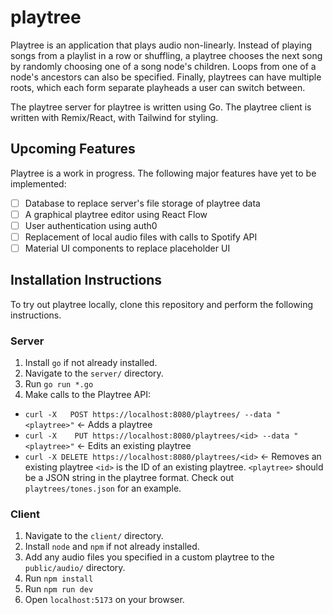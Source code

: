 # playtree

Playtree is an application that plays audio non-linearly. Instead of playing songs from a playlist in a row or shuffling, a playtree chooses the next song by randomly choosing one of a song node's children. Loops from one of a node's ancestors can also be specified. Finally, playtrees can have multiple roots, which each form separate playheads a user can switch between.

The playtree server for playtree is written using Go. The playtree client is written with Remix/React, with Tailwind for styling.

## Upcoming Features
Playtree is a work in progress. The following major features have yet to be implemented:
  - [ ] Database to replace server's file storage of playtree data
  - [ ] A graphical playtree editor using React Flow
  - [ ] User authentication using auth0
  - [ ] Replacement of local audio files with calls to Spotify API
  - [ ] Material UI components to replace placeholder UI

## Installation Instructions
To try out playtree locally, clone this repository and perform the following instructions.

### Server
1. Install `go` if not already installed.
2. Navigate to the `server/` directory.
3. Run `go run *.go`
4. Make calls to the Playtree API:
  - `curl -X   POST https://localhost:8080/playtrees/ --data "<playtree>"` <- Adds a playtree
  - `curl -X    PUT https://localhost:8080/playtrees/<id> --data "<playtree>"` <- Edits an existing playtree
  - `curl -X DELETE https://localhost:8080/playtrees/<id>` <- Removes an existing playtree
  `<id>` is the ID of an existing playtree.
  `<playtree>` should be a JSON string in the playtree format. Check out `playtrees/tones.json` for an example.

### Client
1. Navigate to the `client/` directory.
2. Install `node` and `npm` if not already installed.
3. Add any audio files you specified in a custom playtree to the `public/audio/` directory.
4. Run `npm install`
5. Run `npm run dev`
6. Open `localhost:5173` on your browser.
